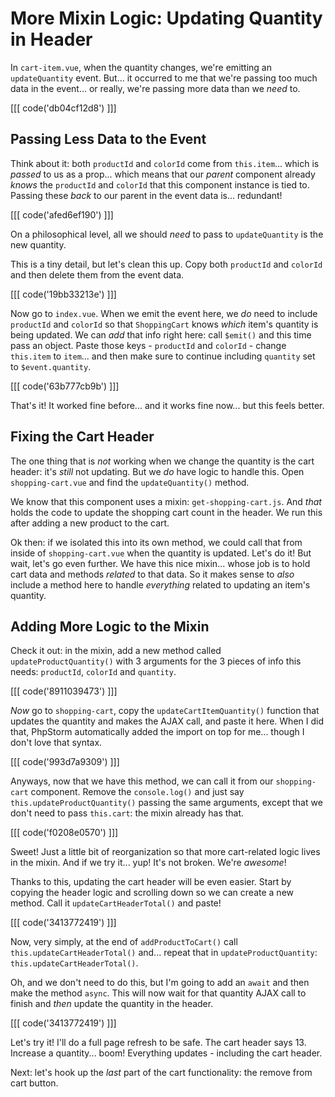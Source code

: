 # More Mixin Logic: Updating Quantity in Header

In `cart-item.vue`, when the quantity changes, we're emitting an `updateQuantity`
event. But... it occurred to me that we're passing too much data in the event...
or really, we're passing more data than we *need* to.

[[[ code('db04cf12d8') ]]]

## Passing Less Data to the Event

Think about it: both `productId` and `colorId` come from `this.item`... which is
*passed* to us as a prop... which means that our *parent* component already *knows*
the `productId` and `colorId` that this component instance is tied to. Passing
these *back* to our parent in the event data is... redundant!

[[[ code('afed6ef190') ]]]

On a philosophical level, all we should *need* to pass to `updateQuantity`
is the new quantity.

This is a tiny detail, but let's clean this up. Copy both `productId` and `colorId`
and then delete them from the event data.

[[[ code('19bb33213e') ]]]

Now go to `index.vue`. When we emit the event here, we *do* need to include
`productId` and `colorId` so that `ShoppingCart` knows *which* item's quantity is
being updated. We can *add* that info right here: call `$emit()` and this time pass
an object. Paste those keys - `productId` and `colorId` - change `this.item` to
`item`... and then make sure to continue including `quantity` set to
`$event.quantity`.

[[[ code('63b777cb9b') ]]]

That's it! It worked fine before... and it works fine now... but this feels better.

## Fixing the Cart Header

The one thing that is *not* working when we change the quantity is the cart header:
it's *still* not updating. But we *do* have logic to handle this. Open
`shopping-cart.vue` and find the `updateQuantity()` method.

We know that this component uses a mixin: `get-shopping-cart.js`. And
*that* holds the code to update the shopping cart count in the header. We run
this after adding a new product to the cart.

Ok then: if we isolated this into its own method, we could call that from
inside of `shopping-cart.vue` when the quantity is updated. Let's do it! But wait,
let's go even further. We have this nice mixin... whose job is to hold cart data
and methods *related* to that data. So it makes sense to *also* include a method
here to handle *everything* related to updating an item's quantity.

## Adding More Logic to the Mixin

Check it out: in the mixin, add a new method called `updateProductQuantity()` with
3 arguments for the 3 pieces of info this needs: `productId`, `colorId` and
`quantity`.

[[[ code('8911039473') ]]]

*Now* go to `shopping-cart`, copy the `updateCartItemQuantity()` function that
updates the quantity and makes the AJAX call, and paste it here. When I did that,
PhpStorm automatically added the import on top for me... though I don't love that
syntax.

[[[ code('993d7a9309') ]]]

Anyways, now that we have this method, we can call it from our `shopping-cart`
component. Remove the `console.log()` and just say `this.updateProductQuantity()`
passing the same arguments, except that we don't need to pass `this.cart`:
the mixin already has that.

[[[ code('f0208e0570') ]]]

Sweet! Just a little bit of reorganization so that more cart-related logic lives
in the mixin. And if we try it... yup! It's not broken. We're *awesome*!

Thanks to this, updating the cart header will be even easier. Start by copying
the header logic and scrolling down so we can create a new method. Call it
`updateCartHeaderTotal()` and paste!

[[[ code('3413772419') ]]]

Now, very simply, at the end of `addProductToCart()` call
`this.updateCartHeaderTotal()` and... repeat that in `updateProductQuantity`:
`this.updateCartHeaderTotal()`.

Oh, and we don't need to do this, but I'm going to add an `await` and then make
the method `async`. This will now wait for that quantity AJAX call to finish and
*then* update the quantity in the header.

[[[ code('3413772419') ]]]

Let's try it! I'll do a full page refresh to be safe. The cart header says 13.
Increase a quantity... boom! Everything updates - including the cart header.

Next: let's hook up the *last* part of the cart functionality: the remove from
cart button.
